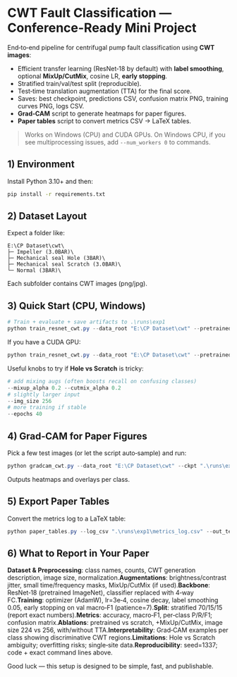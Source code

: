 # CWT Fault Classification — Conference-Ready Mini Project

End‑to‑end pipeline for centrifugal pump fault classification using **CWT images**:
- Efficient transfer learning (ResNet‑18 by default) with **label smoothing**, optional **MixUp/CutMix**, cosine LR, **early stopping**.
- Stratified train/val/test split (reproducible).
- Test‑time translation augmentation (TTA) for the final score.
- Saves: best checkpoint, predictions CSV, confusion matrix PNG, training curves PNG, logs CSV.
- **Grad‑CAM** script to generate heatmaps for paper figures.
- **Paper tables** script to convert metrics CSV → LaTeX tables.

> Works on Windows (CPU) and CUDA GPUs. On Windows CPU, if you see multiprocessing issues, add `--num_workers 0` to commands.

## 1) Environment

Install Python 3.10+ and then:
```bash
pip install -r requirements.txt
```

## 2) Dataset Layout

Expect a folder like:
```
E:\CP Dataset\cwt\
├─ Impeller (3.0BAR)\
├─ Mechanical seal Hole (3BAR)\
├─ Mechanical seal Scratch (3.0BAR)\
└─ Normal (3BAR)\
```

Each subfolder contains CWT images (png/jpg).

## 3) Quick Start (CPU, Windows)

```powershell
# Train + evaluate + save artifacts to .\runs\exp1
python train_resnet_cwt.py --data_root "E:\CP Dataset\cwt" --pretrained --epochs 25 --img_size 224 --batch_size 32 --tta --save_dir ".\runs\exp1" --num_workers 0
```

If you have a CUDA GPU:
```powershell
python train_resnet_cwt.py --data_root "E:\CP Dataset\cwt" --pretrained --epochs 25 --img_size 224 --batch_size 64 --tta --amp --save_dir ".\runs\exp1"
```

Useful knobs to try if **Hole vs Scratch** is tricky:
```powershell
# add mixing augs (often boosts recall on confusing classes)
--mixup_alpha 0.2 --cutmix_alpha 0.2
# slightly larger input
--img_size 256
# more training if stable
--epochs 40
```

## 4) Grad‑CAM for Paper Figures

Pick a few test images (or let the script auto‑sample) and run:
```powershell
python gradcam_cwt.py --data_root "E:\CP Dataset\cwt" --ckpt ".\runs\exp1\best.pth" --save_dir ".\runs\exp1\gradcam" --num_samples 3 --num_workers 0
```

Outputs heatmaps and overlays per class.

## 5) Export Paper Tables

Convert the metrics log to a LaTeX table:
```powershell
python paper_tables.py --log_csv ".\runs\exp1\metrics_log.csv" --out_tex ".\runs\exp1\metrics_table.tex"
```

## 6) What to Report in Your Paper

**Dataset & Preprocessing**: class names, counts, CWT generation description, image size, normalization.**Augmentations**: brightness/contrast jitter, small time/frequency masks, MixUp/CutMix (if used).**Backbone**: ResNet‑18 (pretrained ImageNet), classifier replaced with 4‑way FC.**Training**: optimizer (AdamW), lr=3e‑4, cosine decay, label smoothing 0.05, early stopping on val macro‑F1 (patience=7).**Split**: stratified 70/15/15 (report exact numbers).**Metrics**: accuracy, macro‑F1, per‑class P/R/F1; confusion matrix.**Ablations**: pretrained vs scratch, +MixUp/CutMix, image size 224 vs 256, with/without TTA.**Interpretability**: Grad‑CAM examples per class showing discriminative CWT regions.**Limitations**: Hole vs Scratch ambiguity; overfitting risks; single‑site data.**Reproducibility**: seed=1337; code + exact command lines above.

Good luck — this setup is designed to be simple, fast, and publishable.